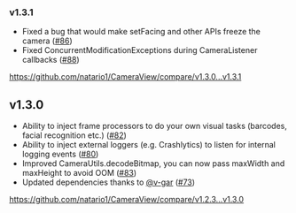 ### v1.3.1

- Fixed a bug that would make setFacing and other APIs freeze the camera ([#86][86])
- Fixed ConcurrentModificationExceptions during CameraListener callbacks ([#88][88])

https://github.com/natario1/CameraView/compare/v1.3.0...v1.3.1

## v1.3.0

- Ability to inject frame processors to do your own visual tasks (barcodes, facial recognition etc.) ([#82][82])
- Ability to inject external loggers (e.g. Crashlytics) to listen for internal logging events ([#80][80])
- Improved CameraUtils.decodeBitmap, you can now pass maxWidth and maxHeight to avoid OOM ([#83][83])
- Updated dependencies thanks to [@v-gar][v-gar] ([#73][73])

https://github.com/natario1/CameraView/compare/v1.2.3...v1.3.0

[v-gar]: https://github.com/v-gar

[73]: https://github.com/natario1/CameraView/pull/73
[80]: https://github.com/natario1/CameraView/pull/80
[82]: https://github.com/natario1/CameraView/pull/82
[83]: https://github.com/natario1/CameraView/pull/83
[86]: https://github.com/natario1/CameraView/pull/86
[88]: https://github.com/natario1/CameraView/pull/88
